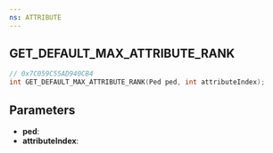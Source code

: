 ```yaml
---
ns: ATTRIBUTE
---
```

## GET_DEFAULT_MAX_ATTRIBUTE_RANK

```c
// 0x7C059C55AD940CB4
int GET_DEFAULT_MAX_ATTRIBUTE_RANK(Ped ped, int attributeIndex);
```

## Parameters
* **ped**:
* **attributeIndex**:
